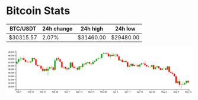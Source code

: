 # Bitcoin Stats

BTC/USDT|24h change|24h high|24h low|
|---|---|---|---|
|$30315.57|2.07%|$31460.00|$29480.00|

<img src="./chart.svg">
